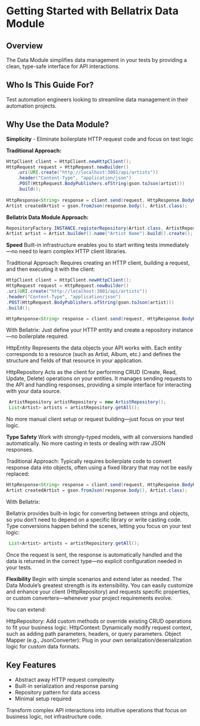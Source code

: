 # Getting Started with Bellatrix Data Module

## Overview

The Data Module simplifies data management in your tests by providing a clean, type-safe interface for API interactions.

## Who Is This Guide For?

Test automation engineers looking to streamline data management in their automation projects.

## Why Use the Data Module?

**Simplicity** - Eliminate boilerplate HTTP request code and focus on test logic

**Traditional Approach:**

```java
HttpClient client = HttpClient.newHttpClient();
HttpRequest request = HttpRequest.newBuilder()
    .uri(URI.create("http://localhost:3001/api/artists"))
    .header("Content-Type", "application/json")
    .POST(HttpRequest.BodyPublishers.ofString(gson.toJson(artist)))
    .build();
    
HttpResponse<String> response = client.send(request, HttpResponse.BodyHandlers.ofString());
Artist createdArtist = gson.fromJson(response.body(), Artist.class);
```

**Bellatrix Data Module Approach:**

```java
RepositoryFactory.INSTANCE.registerRepository(Artist.class, ArtistRepository.class);
Artist artist = Artist.builder().name("Artist Name").build().create();
```

**Speed**
Built-in infrastructure enables you to start writing tests immediately—no need to learn complex HTTP client libraries.

Traditional Approach:
Requires creating an HTTP client, building a request, and then executing it with the client:
```java
HttpClient client = HttpClient.newHttpClient();
HttpRequest request = HttpRequest.newBuilder()
.uri(URI.create("http://localhost:3001/api/artists"))
.header("Content-Type", "application/json")
.POST(HttpRequest.BodyPublishers.ofString(gson.toJson(artist)))
.build();

HttpResponse<String> response = client.send(request, HttpResponse.BodyHandlers.ofString());
```
With Bellatrix:
Just define your HTTP entity and create a repository instance—no boilerplate required.

HttpEntity
Represents the data objects your API works with. Each entity corresponds to a resource (such as Artist, Album, etc.) and defines the structure and fields of that resource in your application.

HttpRepository
Acts as the client for performing CRUD (Create, Read, Update, Delete) operations on your entities. It manages sending requests to the API and handling responses, providing a simple interface for interacting with your data source.

```java
 ArtistRepository artistRepository = new ArtistRepository();
 List<Artist> artists = artistRepository.getAll();
```

No more manual client setup or request building—just focus on your test logic.



**Type Safety**
Work with strongly-typed models, with all conversions handled automatically. No more casting in tests or dealing with raw JSON responses.

Traditional Approach:
Typically requires boilerplate code to convert response data into objects, often using a fixed library that may not be easily replaced:

```java
HttpResponse<String> response = client.send(request, HttpResponse.BodyHandlers.ofString());
Artist createdArtist = gson.fromJson(response.body(), Artist.class);
```
With Bellatrix:

Bellatrix provides built-in logic for converting between strings and objects, so you don’t need to depend on a specific library or write casting code. Type conversions happen behind the scenes, letting you focus on your test logic:

```java
 List<Artist> artists = artistRepository.getAll();
```
Once the request is sent, the response is automatically handled and the data is returned in the correct type—no explicit configuration needed in your tests.

**Flexibility**
 Begin with simple scenarios and extend later as needed.
The Data Module’s greatest strength is its extensibility. You can easily customize and enhance your client (HttpRepository) and requests specific properties, or custom converters—whenever your project requirements evolve.

You can extend:

HttpRepository: Add custom methods or override existing CRUD operations to fit your business logic.
HttpContext: Dynamically modify request context, such as adding path parameters, headers, or query parameters.
Object Mapper (e.g., JsonConverter): Plug in your own serialization/deserialization logic for custom data formats.


## Key Features

- Abstract away HTTP request complexity
- Built-in serialization and response parsing
- Repository pattern for data access
- Minimal setup required

Transform complex API interactions into intuitive operations that focus on business logic, not infrastructure code.